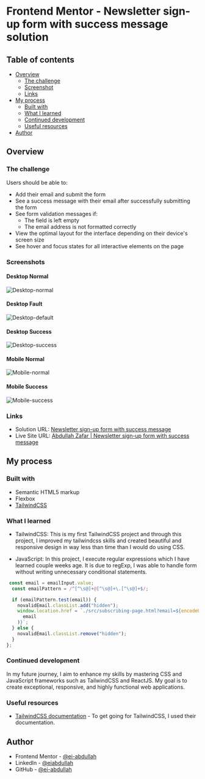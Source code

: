 # Frontend Mentor - Newsletter sign-up form with success message solution

## Table of contents

- [Overview](#overview)
  - [The challenge](#the-challenge)
  - [Screenshot](#screenshot)
  - [Links](#links)
- [My process](#my-process)
  - [Built with](#built-with)
  - [What I learned](#what-i-learned)
  - [Continued development](#continued-development)
  - [Useful resources](#useful-resources)
- [Author](#author)

## Overview

### The challenge

Users should be able to:

- Add their email and submit the form
- See a success message with their email after successfully submitting the form
- See form validation messages if:
  - The field is left empty
  - The email address is not formatted correctly
- View the optimal layout for the interface depending on their device's screen size
- See hover and focus states for all interactive elements on the page

### Screenshots

#### Desktop Normal

![Desktop-normal](./assets/screenshots/Desktop-normal.png)

#### Desktop Fault

![Desktop-default](./assets/screenshots/Desktop-fault.png)

#### Desktop Success

![Desktop-success](./assets/screenshots/Desktop-success.png)

#### Mobile Normal

![Mobile-normal](./assets/screenshots/Mobile-normal.png)

#### Mobile Success

![Mobile-success](./assets/screenshots/Mobile-success.png)

### Links

- Solution URL: [Newsletter sign-up form with success message](https://github.com/ei-abdullah/newsletter-sign-up-form)
- Live Site URL: [Abdullah Zafar | Newsletter sign-up form with success message](https://ei-abdullah.github.io/newsletter-sign-up-form/)

## My process

### Built with

- Semantic HTML5 markup
- Flexbox
- [TailwindCSS](https://tailwindcss.com/)

### What I learned

- TailwindCSS: This is my first TailwindCSS project and through this project, I improved my tailwindcss skills and created beautiful and responsive design in way less than time than I would do using CSS.

- JavaScript: In this project, I execute regular expressions which I have learned couple weeks age. It is due to regExp, I was able to handle form without writing unnecessary conditional statements.

```js
 const email = emailInput.value;
  const emailPattern = /^[^\s@]+@[^\s@]+\.[^\s@]+$/;

  if (emailPattern.test(email)) {
    novalidEmail.classList.add("hidden");
    window.location.href = `./src/subscribing-page.html?email=${encodeURIComponent(
      email
    )}`;
  } else {
    novalidEmail.classList.remove("hidden");
  }
};
```

### Continued development

In my future journey, I aim to enhance my skills by mastering CSS and JavaScript frameworks such as TailwindCSS and ReactJS. My goal is to create exceptional, responsive, and highly functional web applications.

### Useful resources

- [TailwindCSS documentation](https://tailwindcss.com/docs/installation) - To get going for TailwindCSS, I used their documentation.

## Author

- Frontend Mentor - [@ei-abdullah](https://www.frontendmentor.io/profile/ei-abdullah)
- LinkedIn - [@eiabdullah](https://www.linkedin.com/in/eiabdullah/)
- GitHub - [@ei-abdullah](https://github.com/ei-abdullah)
